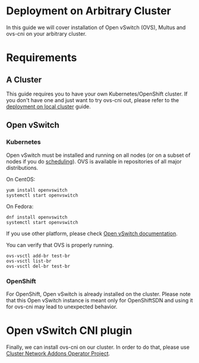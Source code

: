 # Deployment on Arbitrary Cluster

In this guide we will cover installation of Open vSwitch (OVS), Multus and
ovs-cni on your arbitrary cluster.

# Requirements

## A Cluster

This guide requires you to have your own Kubernetes/OpenShift cluster. If you
don't have one and just want to try ovs-cni out, please refer to the [deployment
on local cluster](deployment-on-local-cluster.md) guide.

## Open vSwitch

### Kubernetes

Open vSwitch must be installed and running on all nodes (or on a subset of nodes
if you do [scheduling](scheduling.md)). OVS is available in repositories of all
major distributions.

On CentOS:

```shell
yum install openvswitch
systemctl start openvswitch
```

On Fedora:

```shell
dnf install openvswitch
systemctl start openvswitch
```

If you use other platform, please check [Open vSwitch
documentation](https://github.com/openvswitch/ovs).

You can verify that OVS is properly running.

```shell
ovs-vsctl add-br test-br
ovs-vsctl list-br
ovs-vsctl del-br test-br
```

### OpenShift

For OpenShift, Open vSwitch is already installed on the cluster. Please note
that this Open vSwitch instance is meant only for OpenShiftSDN and using it
for ovs-cni may lead to unexpected behavior.

# Open vSwitch CNI plugin

Finally, we can install ovs-cni on our cluster. In order to do that,
please use [Cluster Network Addons Operator Project](https://github.com/kubevirt/cluster-network-addons-operator).
